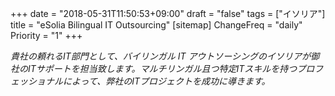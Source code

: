 +++
date = "2018-05-31T11:50:53+09:00"
draft = "false"
tags = ["イソリア"]
title = "eSolia Bilingual IT Outsourcing"
[sitemap]
  ChangeFreq = "daily"
  Priority = "1"
+++

_貴社の頼れるIT部門として、バイリンガル IT アウトソーシングのイソリアが御社のITサポートを担当致します。マルチリンガル且つ特定ITスキルを持つプロフェッショナルによって、弊社のITプロジェクトを成功に導きます。_ 

